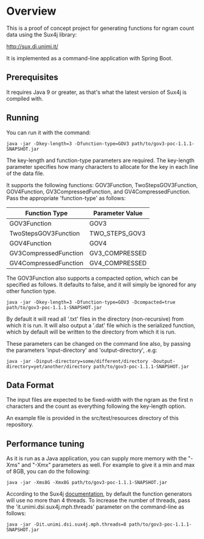 # Overview

This is a proof of concept project for generating functions for ngram count data using the Sux4j library:

http://sux.di.unimi.it/

It is implemented as a command-line application with Spring Boot.

## Prerequisites
It requires Java 9 or greater, as that's what the latest version of Sux4j is compiled with.

## Running
You can run it with the command:

`java -jar -Dkey-length=3 -Dfunction-type=GOV3 path/to/gov3-poc-1.1.1-SNAPSHOT.jar`

The key-length and function-type parameters are required.  The key-length parameter specifies how many characters to allocate for the key in each line of the data file.

It supports the following functions: GOV3Function, TwoStepsGOV3Function, GOV4Function, GV3CompressedFunction, and GV4CompressedFunction.  Pass the appropriate 'function-type' as follows:

Function Type | Parameter Value
--- | ---
GOV3Function | GOV3
TwoStepsGOV3Function | TWO_STEPS_GOV3
GOV4Function | GOV4
GV3CompressedFunction | GV3_COMPRESSED
GV4CompressedFunction | GV4_COMPRESSED

The GOV3Function also supports a compacted option, which can be specified as follows.  It defaults to false, and it will simply be ignored for any other function type.

`java -jar -Dkey-length=3 -Dfunction-type=GOV3 -Dcompacted=true path/to/gov3-poc-1.1.1-SNAPSHOT.jar`

By default it will read all '.txt' files in the directory (non-recursive) from which it is run.
It will also output a '.dat' file which is the serialized function, which by default will be written to the directory from which it is run.

These parameters can be changed on the command line also, by passing the parameters 'input-directory' and 'output-directory', .e.g:

`java -jar -Dinput-directory=some/different/directory -Doutput-directory=yet/another/directory path/to/gov3-poc-1.1.1-SNAPSHOT.jar`

## Data Format
The input files are expected to be fixed-width with the ngram as the first n characters and the count as everything following the key-length option.

An example file is provided in the src/test/resources directory of this repository.

## Performance tuning

As it is run as a Java application, you can supply more memory with the "-Xms" and "-Xmx" parameters as well.  For example to give it a min and max of 8GB, you can do the following:

`java -jar -Xms8G -Xmx8G path/to/gov3-poc-1.1.1-SNAPSHOT.jar`

According to the Sux4j [documentation](http://sux.di.unimi.it/docs/it/unimi/dsi/sux4j/mph/GOV3Function.html), by default the function generators will use no more than 4 threads.  To increase the number of threads, pass the 'it.unimi.dsi.sux4j.mph.threads' parameter on the command-line as follows:

`java -jar -Dit.unimi.dsi.sux4j.mph.threads=8 path/to/gov3-poc-1.1.1-SNAPSHOT.jar`